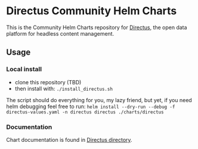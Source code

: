 # Directus Community Helm Charts

This is the Community Helm Charts repository for [Directus](https://directus.io/), the open data platform for headless content management.

## Usage

<!-- To install the Directus Helm charts, you need to add the following repository:

```sh
helm repo add directus https://directus-community.github.io/helm-chart/
``` -->

### Local install

- clone this repository (TBD)
- then install with: `./install_directus.sh`

The script should do everything for you, my lazy friend, but yet, if you need helm debugging feel free to run:
`helm install --dry-run --debug -f directus-values.yaml -n directus directus ./charts/directus`

### Documentation

Chart documentation is found in [Directus directory](charts/directus/README.md).
